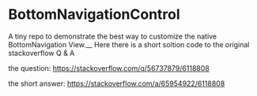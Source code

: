 # BottomNavigationControl

A tiny repo to demonstrate the best way to customize the native BottomNavigation View.__
Here there is a short soltion code to the original stackoverflow Q & A

the question:
https://stackoverflow.com/q/56737879/6118808

the short answer:
https://stackoverflow.com/a/65954922/6118808

